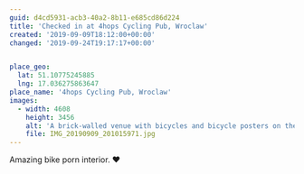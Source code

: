 ```yaml
---
guid: d4cd5931-acb3-40a2-8b11-e685cd86d224
title: 'Checked in at 4hops Cycling Pub, Wroclaw'
created: '2019-09-09T18:12:00+00:00'
changed: '2019-09-24T19:17:17+00:00'


place_geo:
  lat: 51.10775245885
  lng: 17.036275863647
place_name: '4hops Cycling Pub, Wroclaw'
images:
  - width: 4608
    height: 3456
    alt: 'A brick-walled venue with bicycles and bicycle posters on the walls. '
    file: IMG_20190909_201015971.jpg
---
```


Amazing bike porn interior. ❤️
